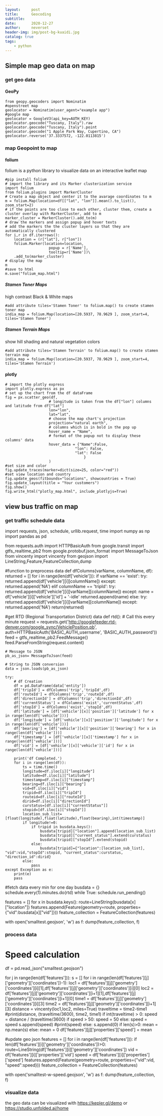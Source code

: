 ```yaml
---
layout:     post
title:      Geocoding
subtitle:   
date:       2020-12-27
author:     neverset
header-img: img/post-bg-kuaidi.jpg
catalog: true
tags:
    - python
---
```


## Simple map geo data on map
### get geo data
#### GeoPy

    from geopy.geocoders import Nominatim
    #openstreet map
    geolocator = Nominatim(user_agent="example app")
    #google map
    geolocator = GoogleV3(api_key=AUTH_KEY)
    geolocator.geocode("Tuscany, Italy").raw
    geolocator.geocode("Tuscany, Italy").point
    geolocator.geocode("1 Apple Park Way, Cupertino, CA")
    geolocator.reverse('37.3337572, -122.0113815')

### map Geopoint to map
#### folium
folium is a python library to visualize data on an interactive leaflet map

    #pip install folium
    # import the library and its Marker clusterization service
    import folium
    from folium.plugins import MarkerCluster
    # Create a map object and center it to the avarage coordinates to m
    m = folium.Map(location=df[["lat", "lon"]].mean().to_list(), zoom_start=2)
    # if the points are too close to each other, cluster them, create a cluster overlay with MarkerCluster, add to m
    marker_cluster = MarkerCluster().add_to(m)
    # draw the markers and assign popup and hover texts
    # add the markers the the cluster layers so that they are automatically clustered
    for i,r in df.iterrows():
        location = (r["lat"], r["lon"])
        folium.Marker(location=location,
                        popup = r['Name'],
                        tooltip=r['Name'])\
        .add_to(marker_cluster)
    # display the map
    m
    #save to html
    m.save("folium_map.html")

##### Stamen Toner Maps
high contrast Black & White maps

    #add attribute tiles='Stamen Toner' to folium.map() to create stamen toner map
    india_map = folium.Map(location=[20.5937, 78.9629 ], zoom_start=4,              tiles='Stamen Toner')

##### Stamen Terrain Maps
show hill shading and natural vegetation colors

    #add attribute tiles='Stamen Terrain' to folium.map() to create stamen terrain map
    india_map = folium.Map(location=[20.5937, 78.9629 ], zoom_start=4, tiles='Stamen Terrain')

#### plotly

    # import the plotly express
    import plotly.express as px
    # set up the chart from the df dataFrame
    fig = px.scatter_geo(df, 
                        # longitude is taken from the df["lon"] columns and latitude from df["lat"]
                        lon="lon", 
                        lat="lat", 
                        # choose the map chart's projection
                        projection="natural earth",
                        # columns which is in bold in the pop up
                        hover_name = "Name",
                        # format of the popup not to display these columns' data
                        hover_data = {"Name":False,
                                    "lon": False,
                                    "lat": False
                                        }
                        )
    #set size and color
    fig.update_traces(marker=dict(size=25, color="red"))
    #set view location and country
    fig.update_geos(fitbounds="locations", showcountries = True)
    fig.update_layout(title = "Your customers")
    fig.show()
    fig.write_html("plotly_map.html", include_plotlyjs=True)

## view bus traffic on map
### get traffic schedule data

import requests, json, schedule, urllib.request, time
import numpy as np
import pandas as pd

from requests.auth import HTTPBasicAuth
from google.transit import gtfs_realtime_pb2
from google.protobuf.json_format import MessageToJson
from vincenty import vincenty
from geojson import LineString,Feature,FeatureCollection,dump

#function to preprocess data
def dfColumns(varName, columnName, df):
    returned = []
    for i in range(len(df['vehicle'])):
        if varName == 'exist':
            try:
                returned.append(df['vehicle'][i][columnName])
            except:
                returned.append('NA')
        elif columnName == 'tripId':
            try:
                returned.append(df['vehicle'][i][varName][columnName])
            except:
                name = df['vehicle'][i]['vehicle']['id'] + '-idle'
                returned.append(name)
        else:
            try:
                returned.append(df['vehicle'][i][varName][columnName])
            except:
                returned.append('NA')
    return(returned)

#get RTD (Regional Transportation District) data
def rtd():
    # Call this every minute
    request = requests.get('http://googlefeeder.rtd-denver.com/google_sync/VehiclePosition.pb', auth=HTTPBasicAuth('BASIC_AUTH_username', 'BASIC_AUTH_password'))
    feed = gtfs_realtime_pb2.FeedMessage()
    feed.ParseFromString(request.content)

    # Message to JSON
    pb_as_json= MessageToJson(feed)

    # String to JSON conversion
    data = json.loads(pb_as_json)
    
    try:
        # df Creation
        df = pd.DataFrame(data['entity'])
        df['tripId'] = dfColumns('trip','tripId',df)
        df['routeId'] = dfColumns('trip','routeId',df)
        df['directionId'] = dfColumns('trip','directionId',df)
        df['currentStatus'] = dfColumns('exist','currentStatus',df)
        df['stopId'] = dfColumns('exist','stopId',df)
        df['latitude'] = [df['vehicle'][x]['position']['latitude'] for x in range(len(df['vehicle']))]
        df['longitude'] = [df['vehicle'][x]['position']['longitude'] for x in range(len(df['vehicle']))]
        df['bearing'] = [df['vehicle'][x]['position']['bearing'] for x in range(len(df['vehicle']))]
        df['timestamp'] = [df['vehicle'][x]['timestamp'] for x in range(len(df['vehicle']))]
        df['vid'] = [df['vehicle'][x]['vehicle']['id'] for x in range(len(df['vehicle']))]

        print('df Completed.')
        for i in range(len(df)):
            ts = time.time()
            longitude=df.iloc[i]["longitude"]
            latitude=df.iloc[i]["latitude"]
            timestamp=df.iloc[i]["timestamp"]
            bearing=df.iloc[i]["bearing"]
            vid=df.iloc[i]["vid"]
            tripid=df.iloc[i]["tripId"]
            routeid=df.iloc[i]["routeId"]
            dirid=df.iloc[i]["directionId"]
            curstatus=[df.iloc[i]["currentStatus"]]
            stopid=[df.iloc[i]["stopId"]]
            location_sub_list=[float(longitude),float(latitude),float(bearing),int(timestamp)]
            if longitude!=0:
                if tripid in busdata.keys():
                    busdata[tripid]["location"].append(location_sub_list)
                    busdata[tripid]["current_status"].extend(curstatus)
                    busdata[tripid]["stopId"].extend(stopid)
                else:
                    busdata[tripid]={"location":[location_sub_list], "vid":vid,"stopId":stopid, "current_status":curstatus, "direction_id":dirid}
            else:
                pass
    except Exception as e:
        print(e)
        pass

#fetch data every min for one day
busdata = {}
schedule.every(1).minutes.do(rtd)
while True:
    schedule.run_pending()

features = []
for x in busdata.keys():
    route=LineString(busdata[x]["location"])
    features.append(Feature(geometry=route, properties={"vid":busdata[x]["vid"]}))
feature_collection = FeatureCollection(features)

with open('smalltest.geojson', 'w') as f:
   dump(feature_collection, f)

### process data 

# Speed calculation
df = pd.read_json("smalltest.geojson")

for j in range(len(df['features'])):
    s = []
    for i in range(len(df['features'][j]['geometry']['coordinates'])-1):
        loc1 = df['features'][j]['geometry']['coordinates'][i][1],df['features'][j]['geometry']['coordinates'][i][0]
        loc2 = df['features'][j]['geometry']['coordinates'][i+1][1],df['features'][j]['geometry']['coordinates'][i+1][0]
        time1 = df['features'][j]['geometry']['coordinates'][i][3]
        time2 = df['features'][j]['geometry']['coordinates'][i+1][3]
        distance = vincenty(loc1,loc2, miles=True)
        traveltime = time2-time1
        #print(distance, (traveltime/3600), time2, time1)
        if int(traveltime) > 0:
            speed = distance / (traveltime/3600)
            if speed > 50:
                speed =  50
            else:
                speed = speed
            s.append(speed)
            #print(speed)
        else:
            s.append(0)
    if len(s)>0:
        mean = np.mean(s)
    else:
        mean = 0
    df['features'][j]['properties']['speed'] = mean

#update geo json
features = []
for i in range(len(df['features'])):
    if len(df['features'][i]['geometry']['coordinates'])>0:
        route=LineString(df['features'][i]['geometry']['coordinates'])
        vid = df['features'][i]['properties']['vid']
        speed = df['features'][i]['properties']['speed']
        features.append(Feature(geometry=route, properties={"vid":vid, "speed":speed}))
feature_collection = FeatureCollection(features)

with open('smalltest-w-speed.geojson', 'w') as f:
   dump(feature_collection, f)

### visualize data 
the geo data can be visualized with https://kepler.gl/demo or https://studio.unfolded.ai/home
